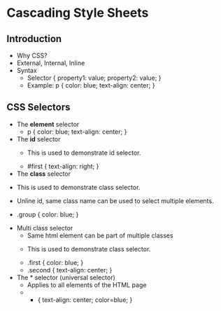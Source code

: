 # Cascading Style Sheets

## Introduction
* Why CSS?
* External, Internal, Inline
* Syntax
  - Selector { property1: value; property2: value; }
  - Example: p { color: blue; text-align: center; }
  
## CSS Selectors
* The **element** selector
  - p { color: blue; text-align: center; }
* The **id** selector
  - <p id="first">This is used to demonstrate id selector.</p>
  - #first { text-align: right; }
*  The **class** selector
  - <p class="group">This is used to demonstrate class selector.</p>
  - <p class="group">Unline id, same class name can be used to select multiple elements.</p>
  - .group { color: blue; }
* Multi class selector
  - Same html element can be part of multiple classes
  - <p class="first second">This is used to demonstrate class selector.</p>
  - .first { color: blue; }
  - .second { text-align: center; }
* The * selector (universal selector)
  - Applies to all elements of the HTML page
  - * { text-align: center; color=blue; }
